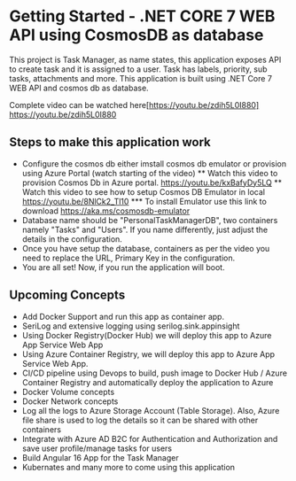 # Getting Started - .NET CORE 7 WEB API using CosmosDB as database
This project is Task Manager, as name states, this application exposes API to create task and it is assigned to a user. Task has labels, priority, sub tasks, attachments and more.
This application is built using .NET Core 7 WEB API and cosmos db as database.

Complete video can be watched here[https://youtu.be/zdih5L0I880] https://youtu.be/zdih5L0I880

## Steps to make this application work

* Configure the cosmos db either imstall cosmos db emulator or provision using Azure Portal (watch starting of the video)
 ** Watch this video to provision Cosmos Db in Azure portal. https://youtu.be/kxBafyDy5LQ
 ** Watch this video to see how to setup Cosmos DB Emulator in local https://youtu.be/8NlCk2_Tl10
	*** To install Emulator use this link to download https://aka.ms/cosmosdb-emulator
* Database name should be "PersonalTaskManagerDB", two containers namely "Tasks" and "Users". If you name differently, just adjust the details in the configuration.
* Once you have setup the database, containers as per the video you need to replace the URL, Primary Key in the configuration.
* You are all set! Now, if you run the application will boot. 



## Upcoming Concepts
 * Add Docker Support and run this app as container app.
 * SeriLog and extensive logging using serilog.sink.appinsight
 * Using Docker Registry(Docker Hub) we will deploy this app to Azure App Service Web App
 * Using Azure Container Registry, we will deploy this app to Azure App Service Web App.
 * CI/CD pipeline using Devops to build, push image to Docker Hub / Azure Container Registry and automatically deploy the application to Azure
 * Docker Volume concepts
 * Docker Network concepts
 * Log all the logs to Azure Storage Account (Table Storage). Also, Azure file share is used to log the details so it can be shared with other containers
 * Integrate with Azure AD B2C for Authentication and Authorization and save user profile/manage tasks for users
 * Build Angular 16 App for the Task Manager
 * Kubernates and many more to come using this application


